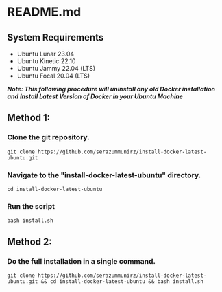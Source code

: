 # README.md

## System Requirements

* Ubuntu Lunar 23.04
* Ubuntu Kinetic 22.10
* Ubuntu Jammy 22.04 (LTS)
* Ubuntu Focal 20.04 (LTS)

***Note: This following procedure will uninstall any old Docker installation and Install Latest Version of Docker in your Ubuntu Machine***

## Method 1:

### Clone the git repository.

```
git clone https://github.com/serazummunirz/install-docker-latest-ubuntu.git
```

### Navigate to the "install-docker-latest-ubuntu" directory.

```
cd install-docker-latest-ubuntu
```

### Run the script

```
bash install.sh
```

## Method 2:

### Do the full installation in a single command.

```
git clone https://github.com/serazummunirz/install-docker-latest-ubuntu.git && cd install-docker-latest-ubuntu && bash install.sh
```
